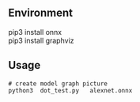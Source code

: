 ## Environment
pip3 install onnx  
pip3 install graphviz


## Usage
```
# create model graph picture
python3  dot_test.py   alexnet.onnx
```
